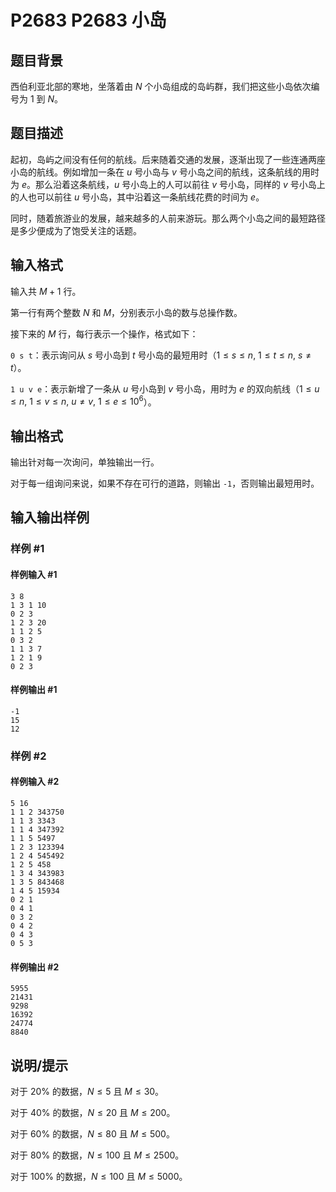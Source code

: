 # P2683 P2683 小岛

## 题目背景

西伯利亚北部的寒地，坐落着由 $N$ 个小岛组成的岛屿群，我们把这些小岛依次编号为 $1$ 到 $N$。


## 题目描述

起初，岛屿之间没有任何的航线。后来随着交通的发展，逐渐出现了一些连通两座小岛的航线。例如增加一条在 $u$ 号小岛与 $v$ 号小岛之间的航线，这条航线的用时为 $e$。那么沿着这条航线，$u$ 号小岛上的人可以前往 $v$ 号小岛，同样的 $v$ 号小岛上的人也可以前往 $u$ 号小岛，其中沿着这一条航线花费的时间为 $e$。

同时，随着旅游业的发展，越来越多的人前来游玩。那么两个小岛之间的最短路径是多少便成为了饱受关注的话题。


## 输入格式

输入共 $M+1$ 行。

第一行有两个整数 $N$ 和 $M$，分别表示小岛的数与总操作数。

接下来的 $M$ 行，每行表示一个操作，格式如下：

`0 s t`：表示询问从 $s$ 号小岛到 $t$ 号小岛的最短用时（$1\le s\le n,~ 1\le t\le n,~ s\neq t$）。

`1 u v e`：表示新增了一条从 $u$ 号小岛到 $v$ 号小岛，用时为 $e$ 的双向航线（$1\le u\le n, ~1\le v\le n,~ u ≠ v,~ 1\le e\le 10^6$）。


## 输出格式

输出针对每一次询问，单独输出一行。

对于每一组询问来说，如果不存在可行的道路，则输出 `-1`，否则输出最短用时。


## 输入输出样例

### 样例 #1

#### 样例输入 #1

```
3 8 
1 3 1 10 
0 2 3 
1 2 3 20 
1 1 2 5 
0 3 2 
1 1 3 7 
1 2 1 9 
0 2 3
```

#### 样例输出 #1

```
-1
15
12
```

### 样例 #2

#### 样例输入 #2

```
5 16
1 1 2 343750
1 1 3 3343
1 1 4 347392
1 1 5 5497
1 2 3 123394
1 2 4 545492
1 2 5 458
1 3 4 343983
1 3 5 843468
1 4 5 15934
0 2 1
0 4 1
0 3 2
0 4 2
0 4 3
0 5 3
```

#### 样例输出 #2

```
5955
21431
9298
16392
24774
8840
```

## 说明/提示

对于 $20\%$ 的数据，$N\le 5$ 且 $M\le 30$。

对于 $40\%$ 的数据，$N\le 20$ 且 $M\le 200$。

对于 $60\%$ 的数据，$N\le 80$ 且 $M\le 500$。

对于 $80\%$ 的数据，$N\le 100$ 且 $M\le 2500$。

对于 $100\%$ 的数据，$N\le 100$ 且 $M\le 5000$。

